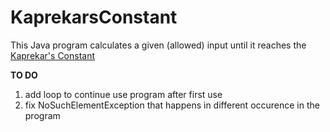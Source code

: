 # KaprekarsConstant
This Java program calculates a given (allowed) input until it reaches the [Kaprekar's Constant](https://en.wikipedia.org/wiki/6174_(number))

**TO DO**
1. add loop to continue use program after first use
2. fix NoSuchElementException that happens in different occurence in the program
